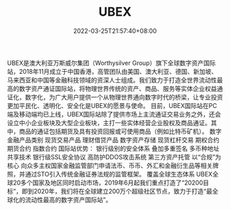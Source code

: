 ﻿---
weight: 
title: "UBEX"
description: "UBEX是澳大利亚万斯威尔集团（W…"
date: 2022-03-25T21:57:40+08:00
lastmod: 2022-03-25T16:45:40+08:00
draft: false
authors: ["Metabd"]
featuredImage: "ubex.webp"
link: ""
tags: ["交易所","UBEX"]
categories: ["navigation"]
navigation: ["交易所"]
lightgallery: true
toc: true
pinned: false
recommend: false
recommend1: false
---
UBEX是澳大利亚万斯威尔集团（Worthysilver Group）旗下全球数字资产国际站，2018年11月成立于中国香港，高管团队由美国、澳大利亚、德国、新加坡、马来西亚和中国等金融科技领域的资深人士组成。我们致力于打造全世界流动性最高的数字资产通证国际站，将物理世界传统的资产、商品、服务等实体企业权益通证化，数字化，为广大用户提供一个从物理世界通向数字时代的桥梁，让专业投资更加平民化、透明化、安全化是UBEX的愿景与使命。
目前，UBEX国际站在PC端及移动端均已上线，UBEX国际站除了提供市场上主流通证交易业务之外，还会设立中小企业板块及大型企业板块，主打一些实体经营企业股权及商品通证。其中，商品的通证包括期货及具有投资回报或可使用商品（例如比特币矿机）。
数字金融产品类别
现货交易产品
理财借贷产品
数字资产存储
现货杠杆交易
期权合约
期货合约
指数合约
国际站优势：
银行级别的安全体系
叠加多重签名
多币种地址共享技术
银行级SSL安全协议
高防护DDOS攻击系统
第三方资产托管
以“合规”为核心
向众多主权国家金融监管部门申请法币、币币、外汇和金融衍生品等相关牌照，并通过STO引入传统金融证券法规的监管框架。 
覆盖全球生态体系
UBEX全球20多个国家及地区同时启动市场，2019年6月起我们重点打造了“20200目标”，即到2020年，我们将在全球建立200万个超级社区节点，致力于打造“最全球化的流动性最高的数字资产国际站”。
